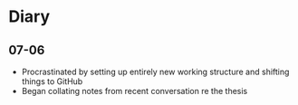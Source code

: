 # Diary

## 07-06
- Procrastinated by setting up entirely new working structure and shifting things to GitHub
- Began collating notes from recent conversation re the thesis
